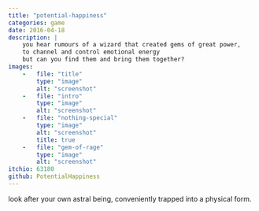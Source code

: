 ```yaml
---
title: "potential-happiness"
categories: game
date: 2016-04-18
description: |
    you hear rumours of a wizard that created gems of great power,
    to channel and control emotional energy
    but can you find them and bring them together?
images:
    -   file: "title"
        type: "image"
        alt: "screenshot"
    -   file: "intro"
        type: "image"
        alt: "screenshot"
    -   file: "nothing-special"
        type: "image"
        alt: "screenshot"
        title: true
    -   file: "gem-of-rage"
        type: "image"
        alt: "screenshot"
itchio: 63180
github: PotentialHappiness
---
```

look after your own astral being, conveniently trapped into a physical form.